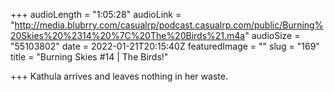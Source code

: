 +++
audioLength = "1:05:28"
audioLink = "http://media.blubrry.com/casualrp/podcast.casualrp.com/public/Burning%20Skies%20%2314%20%7C%20The%20Birds%21.m4a"
audioSize = "55103802"
date = 2022-01-21T20:15:40Z
featuredImage = ""
slug = "169"
title = "Burning Skies #14 | The Birds!"

+++
Kathula arrives and leaves nothing in her waste.